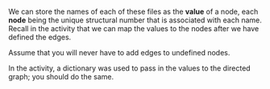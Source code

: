 <!--title={Parsing the File: Matching Storing the Name}-->

<!--badges={Python:11,Algorithms:5}-->

<!--concepts={directedGraphs, introToGraphs, useOfGraphs}-->

We can store the names of each of these files as the **value** of a node, each **node** being the unique structural number that is associated with each name. Recall in the activity that we can map the values to the nodes after we have defined the edges.

Assume that you will never have to add edges to undefined nodes.

In the activity, a dictionary was used to pass in the values to the directed graph; you should do the same.